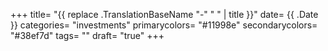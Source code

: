 +++
title= "{{ replace .TranslationBaseName "-" " " | title }}"
date= {{ .Date }}
categories= "investments"
primarycolors= "#11998e"
secondarycolors= "#38ef7d"
tags= ""
draft= "true"
+++